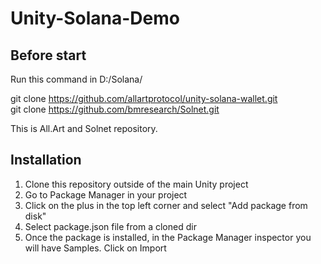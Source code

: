 # Unity-Solana-Demo
## Before start

Run this command in D:/Solana/

  git clone https://github.com/allartprotocol/unity-solana-wallet.git       
  git clone https://github.com/bmresearch/Solnet.git
  
  This is All.Art and Solnet repository.

## Installation

1. Clone this repository outside of the main Unity project
2. Go to Package Manager in your project
3. Click on the plus in the top left corner and select "Add package from disk"
4. Select package.json file from a cloned dir
5. Once the package is installed, in the Package Manager inspector you will have Samples. Click on Import

